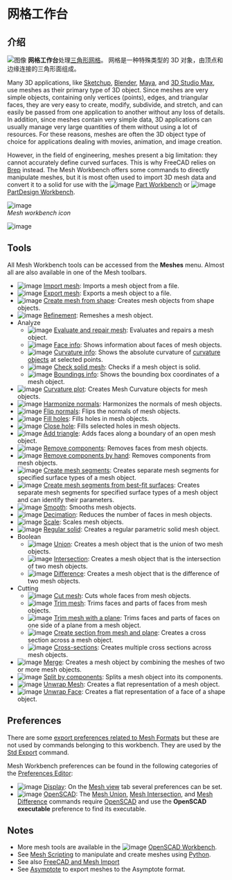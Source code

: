 # 网格工作台

## 介绍

![图像](https://github.com/FreeCAD/FreeCAD-documentation-docusaurus/assets/100439627/d4556ede-b7c0-41e0-a97e-fd187c75d8d1) **网格工作台**处理[三角形网格](http://en.wikipedia.org/wiki/Triangle_mesh)。
网格是一种特殊类型的 3D 对象，由顶点和边缘连接的三角形面组成。

Many 3D applications, like [Sketchup](http://en.wikipedia.org/wiki/Sketchup), [Blender](<http://en.wikipedia.org/wiki/Blender_(software)>), [Maya](<http://en.wikipedia.org/wiki/Maya_(software)>), and [3D Studio Max](http://en.wikipedia.org/wiki/3d_max), use meshes as their primary type of 3D object. Since meshes are very simple objects, containing only vertices (points), edges, and triangular faces, they are very easy to create, modify, subdivide, and stretch, and can easily be passed from one application to another without any loss of details. In addition, since meshes contain very simple data, 3D applications can usually manage very large quantities of them without using a lot of resources. For these reasons, meshes are often the 3D object type of choice for applications dealing with movies, animation, and image creation.

However, in the field of engineering, meshes present a big limitation: they cannot accurately define curved surfaces. This is why FreeCAD relies on [Brep](http://en.wikipedia.org/wiki/Boundary_representation) instead. The Mesh Workbench offers some commands to directly manipulate meshes, but it is most often used to import 3D mesh data and convert it to a solid for use with the ![image](https://github.com/FreeCAD/FreeCAD-documentation-docusaurus/assets/100439627/abb5c30c-fc56-4103-aeac-8919614eebfa) [Part Workbench](docs\workbenches\part.md) or ![image](https://github.com/FreeCAD/FreeCAD-documentation-docusaurus/assets/100439627/a25ef1d3-a92a-4b21-996f-5d79aac0956f) [PartDesign Workbench](docs\workbenches\part-design.md).

![image](https://github.com/FreeCAD/FreeCAD-documentation-docusaurus/assets/100439627/e001dda0-5244-42c2-b649-624e0814f77d)  
_Mesh workbench icon_

![image](https://github.com/FreeCAD/FreeCAD-documentation-docusaurus/assets/100439627/749e4466-cbc5-4fb7-9fd5-70002c940cf4)

## Tools

All Mesh Workbench tools can be accessed from the **Meshes** menu. Almost all are also available in one of the Mesh toolbars.

- ![image](https://github.com/FreeCAD/FreeCAD-documentation-docusaurus/assets/100439627/3d98faeb-d428-4bbc-a35a-c58dfaaeaeb4) [Import mesh](https://wiki.freecad.org/Mesh_Import): Imports a mesh object from a file.
- ![image](https://github.com/FreeCAD/FreeCAD-documentation-docusaurus/assets/100439627/008eccda-6703-49b4-998e-b25a828d93c5) [Export mesh](https://wiki.freecad.org/Mesh_Export): Exports a mesh object to a file.
- ![image](https://github.com/FreeCAD/FreeCAD-documentation-docusaurus/assets/100439627/4203fa31-60c8-46a6-980a-28751ea16b77) [Create mesh from shape](https://wiki.freecad.org/Mesh_FromPartShape): Creates mesh objects from shape objects.
- ![image](https://github.com/FreeCAD/FreeCAD-documentation-docusaurus/assets/100439627/bf55787b-33a6-4fe5-9495-e36712740fef) [Refinement](https://wiki.freecad.org/Mesh_RemeshGmsh): Remeshes a mesh object.
- Analyze
  - ![image](https://github.com/FreeCAD/FreeCAD-documentation-docusaurus/assets/100439627/a18a016c-e028-408c-89cf-9720f5d2f191) [Evaluate and repair mesh](https://wiki.freecad.org/Mesh_Evaluation): Evaluates and repairs a mesh object.
  - ![image](https://github.com/FreeCAD/FreeCAD-documentation-docusaurus/assets/100439627/0bfcb8fe-8829-4d80-a7f9-58bf2a1eae45) [Face info](https://wiki.freecad.org/Mesh_EvaluateFacet): Shows information about faces of mesh objects.
  - ![image](https://github.com/FreeCAD/FreeCAD-documentation-docusaurus/assets/100439627/1c2493f8-0d19-43dc-8681-1048488e87c2) [Curvature info](https://wiki.freecad.org/Mesh_CurvatureInfo): Shows the absolute curvature of [curvature objects](https://wiki.freecad.org/Mesh_VertexCurvature) at selected points.
  - ![image](https://github.com/FreeCAD/FreeCAD-documentation-docusaurus/assets/100439627/51709dd8-d098-480f-8857-1fae6a6db2f5) [Check solid mesh](https://wiki.freecad.org/Mesh_EvaluateSolid): Checks if a mesh object is solid.
  - ![image](https://github.com/FreeCAD/FreeCAD-documentation-docusaurus/assets/100439627/972e60a5-7494-42c3-ae20-200bbc9f4c70) [Boundings info](https://wiki.freecad.org/Mesh_BoundingBox): Shows the bounding box coordinates of a mesh object.
- ![image](https://github.com/FreeCAD/FreeCAD-documentation-docusaurus/assets/100439627/b11d095b-7c56-444e-a33a-98e936bc7a17) [Curvature plot](https://wiki.freecad.org/Mesh_VertexCurvature): Creates Mesh Curvature objects for mesh objects.
- ![image](https://github.com/FreeCAD/FreeCAD-documentation-docusaurus/assets/100439627/8f4faac0-6188-4c94-a1e6-804e3d21c838) [Harmonize normals](https://wiki.freecad.org/Mesh_HarmonizeNormals): Harmonizes the normals of mesh objects.
- ![image](https://github.com/FreeCAD/FreeCAD-documentation-docusaurus/assets/100439627/8b81aab4-cfae-43d0-9e86-c9783dbc8ac2) [Flip normals](https://wiki.freecad.org/Mesh_FlipNormals): Flips the normals of mesh objects.
- ![image](https://github.com/FreeCAD/FreeCAD-documentation-docusaurus/assets/100439627/702ac65c-b543-455d-aea3-5c4ba2d3f247) [Fill holes](https://wiki.freecad.org/Mesh_FillupHoles): Fills holes in mesh objects.
- ![image](https://github.com/FreeCAD/FreeCAD-documentation-docusaurus/assets/100439627/7e9db468-4b65-48b1-911e-661904fd9a58) [Close hole](https://wiki.freecad.org/Mesh_FillInteractiveHole): Fills selected holes in mesh objects.
- ![image](https://github.com/FreeCAD/FreeCAD-documentation-docusaurus/assets/100439627/14a4dad0-6277-43e4-a786-89ff28b142af) [Add triangle](https://wiki.freecad.org/Mesh_AddFacet): Adds faces along a boundary of an open mesh object.
- ![image](https://github.com/FreeCAD/FreeCAD-documentation-docusaurus/assets/100439627/461acdaa-eb0b-42e8-9218-c5ecb0b062a5) [Remove components](https://wiki.freecad.org/Mesh_RemoveComponents): Removes faces from mesh objects.
- ![image](https://github.com/FreeCAD/FreeCAD-documentation-docusaurus/assets/100439627/0793ee36-95bb-4eb0-80d5-5d9e30e710bb) [Remove components by hand](https://wiki.freecad.org/Mesh_RemoveCompByHand): Removes components from mesh objects.
- ![image](https://github.com/FreeCAD/FreeCAD-documentation-docusaurus/assets/100439627/3a4db12e-11af-45e2-92be-8670bf65e13a) [Create mesh segments](https://wiki.freecad.org/Mesh_Segmentation): Creates separate mesh segments for specified surface types of a mesh object.
- ![image](https://github.com/FreeCAD/FreeCAD-documentation-docusaurus/assets/100439627/1176bfd1-57c2-4ff0-8ead-58ad7ffb3be4) [Create mesh segments from best-fit surfaces](https://wiki.freecad.org/Mesh_SegmentationBestFit): Creates separate mesh segments for specified surface types of a mesh object and can identify their parameters.
- ![image](https://github.com/FreeCAD/FreeCAD-documentation-docusaurus/assets/100439627/1a403531-c6c7-4ae2-86ef-b25925932682) [Smooth](https://wiki.freecad.org/Mesh_Smoothing): Smooths mesh objects.
- ![image](https://github.com/FreeCAD/FreeCAD-documentation-docusaurus/assets/100439627/8cb9698e-b5d4-44b8-98a5-0fd3b6db8ed0) [Decimation](https://wiki.freecad.org/Mesh_Decimating): Reduces the number of faces in mesh objects.
- ![image](https://github.com/FreeCAD/FreeCAD-documentation-docusaurus/assets/100439627/f3b9d036-6017-41f5-b88d-2d30397fd3b1) [Scale](https://wiki.freecad.org/Mesh_Scale): Scales mesh objects.
- ![image](https://github.com/FreeCAD/FreeCAD-documentation-docusaurus/assets/100439627/463376a9-d1f6-460a-b042-6ae26465a5f3) [Regular solid](https://wiki.freecad.org/Mesh_BuildRegularSolid): Creates a regular parametric solid mesh object.
- Boolean
  - ![image](https://github.com/FreeCAD/FreeCAD-documentation-docusaurus/assets/100439627/4be2e6e3-5861-4144-9d47-9ca691c64a87) [Union](https://wiki.freecad.org/Mesh_Union): Creates a mesh object that is the union of two mesh objects.
  - ![image](https://github.com/FreeCAD/FreeCAD-documentation-docusaurus/assets/100439627/d60be0ed-7db8-4367-9301-e94fd050740b) [Intersection](https://wiki.freecad.org/Mesh_Intersection): Creates a mesh object that is the intersection of two mesh objects.
  - ![image](https://github.com/FreeCAD/FreeCAD-documentation-docusaurus/assets/100439627/9e4b6fae-722d-402d-988d-e3276001c051) [Difference](https://wiki.freecad.org/Mesh_Difference): Creates a mesh object that is the difference of two mesh objects.
- Cutting
  - ![image](https://github.com/FreeCAD/FreeCAD-documentation-docusaurus/assets/100439627/7e2d1f73-d347-4f66-8e43-02e519f0fb89) [Cut mesh](https://wiki.freecad.org/Mesh_PolyCut): Cuts whole faces from mesh objects.
  - ![image](https://github.com/FreeCAD/FreeCAD-documentation-docusaurus/assets/100439627/a79a1ef4-950c-47dd-98d1-1b1e96878125) [Trim mesh](https://wiki.freecad.org/Mesh_PolyTrim): Trims faces and parts of faces from mesh objects.
  - ![image](https://github.com/FreeCAD/FreeCAD-documentation-docusaurus/assets/100439627/5e2f4d31-0484-4591-94a6-97dade82ac44) [Trim mesh with a plane](https://wiki.freecad.org/Mesh_TrimByPlane): Trims faces and parts of faces on one side of a plane from a mesh object.
  - ![image](https://github.com/FreeCAD/FreeCAD-documentation-docusaurus/assets/100439627/722bbd28-dc4f-43af-b5ce-4ee519e424cc) [Create section from mesh and plane](https://wiki.freecad.org/Mesh_SectionByPlane): Creates a cross section across a mesh object.
  - ![image](https://github.com/FreeCAD/FreeCAD-documentation-docusaurus/assets/100439627/dbac9561-7e05-46a1-8731-3a87fd75b72d) [Cross-sections](https://wiki.freecad.org/Mesh_CrossSections): Creates multiple cross sections across mesh objects.
- ![image](https://github.com/FreeCAD/FreeCAD-documentation-docusaurus/assets/100439627/a8780079-a101-4042-90d6-28e4b12f57dc) [Merge](https://wiki.freecad.org/Mesh_Merge): Creates a mesh object by combining the meshes of two or more mesh objects.
- ![image](https://github.com/FreeCAD/FreeCAD-documentation-docusaurus/assets/100439627/6bdf8ad5-d30e-4f5f-9c53-eb6d1c338166) [Split by components](https://wiki.freecad.org/Mesh_SplitComponents): Splits a mesh object into its components.
- ![image](https://github.com/FreeCAD/FreeCAD-documentation-docusaurus/assets/100439627/00203fb0-512c-4d44-8da7-693bfe0b5b8d) [Unwrap Mesh](https://wiki.freecad.org/MeshPart_CreateFlatMesh): Creates a flat representation of a mesh object.
- ![image](https://github.com/FreeCAD/FreeCAD-documentation-docusaurus/assets/100439627/c87c5bb6-e997-44fd-a9b6-80f4ff09a24d) [Unwrap Face](https://wiki.freecad.org/MeshPart_CreateFlatFace): Creates a flat representation of a face of a shape object.

## Preferences

There are some [export preferences related to Mesh Formats](https://wiki.freecad.org/Import_Export_Preferences#Mesh_Formats) but these are not used by commands belonging to this workbench. They are used by the [Std Export](https://wiki.freecad.org/Std_Export) command.

Mesh Workbench preferences can be found in the following categories of the [Preferences Editor](https://wiki.freecad.org/Preferences_Editor):

- ![image](https://github.com/FreeCAD/FreeCAD-documentation-docusaurus/assets/100439627/5a90bd60-3ed9-45e2-8aa7-2acf9a6b6f17) [Display](https://wiki.freecad.org/Preferences_Editor#Display): On the [Mesh view](https://wiki.freecad.org/Preferences_Editor#Mesh_view) tab several preferences can be set.
- ![image](https://github.com/FreeCAD/FreeCAD-documentation-docusaurus/assets/100439627/9049a53d-18a1-49a7-afb9-f801e95c6a78) [OpenSCAD](https://wiki.freecad.org/OpenSCAD_Preferences): The [Mesh Union](https://wiki.freecad.org/Mesh_Union), [Mesh Intersection](https://wiki.freecad.org/Mesh_Intersection), and [Mesh Difference](https://wiki.freecad.org/Mesh_Difference) commands require [OpenSCAD](http://www.openscad.org/) and use the **OpenSCAD executable** preference to find its executable.

## Notes

- More mesh tools are available in the ![image](https://github.com/FreeCAD/FreeCAD-documentation-docusaurus/assets/100439627/9c1ec381-ebf4-48fd-a05d-ed4567e1cc11) [OpenSCAD Workbench](docs\workbenches\openSCAD.md).
- See [Mesh Scripting](https://wiki.freecad.org/Mesh_Scripting) to manipulate and create meshes using [Python](https://wiki.freecad.org/Python).
- See also [FreeCAD and Mesh Import](https://wiki.freecad.org/FreeCAD_and_Mesh_Import)
- See [Asymptote](https://wiki.freecad.org/Asymptote) to export meshes to the Asymptote format.
